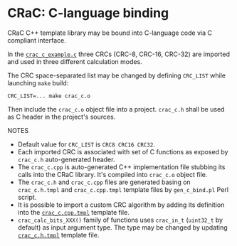 # CRaC: C-language binding

CRaC C++ template library may be bound into C-language code via C compliant
interface.

In the [`crac_c_example.c`](crac_c_example.c) three CRCs (CRC-8, CRC-16, CRC-32)
are imported and used in three different calculation modes.

The CRC space-separated list may be changed by defining `CRC_LIST` while
launching `make` build:

```
CRC_LIST=... make crac_c.o
```

Then include  the `crac_c.o` object file into a project. `crac_c.h` shall be
used as C header in the project's sources.

NOTES
* Default value for `CRC_LIST` is `CRC8 CRC16 CRC32`.
* Each imported CRC is associated with set of C functions as exposed by `crac_c.h`
  auto-generated header.
* The `crac_c.cpp` is auto-generated C++ implementation file stubbing its calls
  into the CRaC library. It's compiled into `crac_c.o` object file.
* The `crac_c.h` and `crac_c.cpp` files are generated basing on `crac_c.h.tmpl`
  and `crac_c.cpp.tmpl` template files by `gen_c_bind.pl` Perl script.
* It is possible to import a custom CRC algorithm by adding its definition into
  the [`crac_c.cpp.tmpl`](crac_c.cpp.tmpl) template file.
* `crac_calc_bits_XXX()` family of functions uses `crac_in_t` (`uint32_t` by
  default) as input argument type. The type may be changed by updating
  [`crac_c.h.tmpl`](crac_c.h.tmpl) template file.

